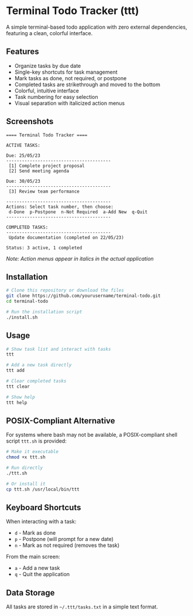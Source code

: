 # Terminal Todo Tracker (ttt)

A simple terminal-based todo application with zero external dependencies, featuring a clean, colorful interface.

## Features

- Organize tasks by due date
- Single-key shortcuts for task management
- Mark tasks as done, not required, or postpone
- Completed tasks are strikethrough and moved to the bottom
- Colorful, intuitive interface
- Task numbering for easy selection
- Visual separation with italicized action menus

## Screenshots

```
==== Terminal Todo Tracker ====

ACTIVE TASKS:

Due: 25/05/23
----------------------------------------
 [1] Complete project proposal
 [2] Send meeting agenda

Due: 30/05/23
----------------------------------------
 [3] Review team performance

----------------------------------------
Actions: Select task number, then choose:
 d-Done  p-Postpone  n-Not Required  a-Add New  q-Quit
----------------------------------------

COMPLETED TASKS:
----------------------------------------
 Update documentation (completed on 22/05/23)

Status: 3 active, 1 completed
```
*Note: Action menus appear in italics in the actual application*

## Installation

```bash
# Clone this repository or download the files
git clone https://github.com/yourusername/terminal-todo.git
cd terminal-todo

# Run the installation script
./install.sh
```

## Usage

```bash
# Show task list and interact with tasks
ttt

# Add a new task directly
ttt add

# Clear completed tasks
ttt clear

# Show help
ttt help
```

## POSIX-Compliant Alternative

For systems where bash may not be available, a POSIX-compliant shell script `ttt.sh` is provided:

```bash
# Make it executable
chmod +x ttt.sh

# Run directly
./ttt.sh

# Or install it
cp ttt.sh /usr/local/bin/ttt
```

## Keyboard Shortcuts

When interacting with a task:
- `d` - Mark as done
- `p` - Postpone (will prompt for a new date)
- `n` - Mark as not required (removes the task)

From the main screen:
- `a` - Add a new task
- `q` - Quit the application

## Data Storage

All tasks are stored in `~/.ttt/tasks.txt` in a simple text format. 